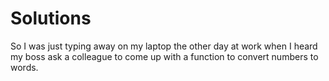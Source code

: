 # Solutions
So I was just typing away on my laptop the other day at work when I heard my boss ask a colleague to come up with a function to convert numbers to words.
